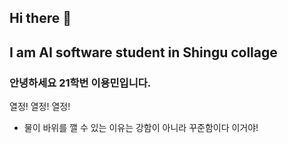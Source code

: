 ## Hi there 👋

## I am AI software student in Shingu collage

### 안녕하세요 21학번 이용민입니다.
열정! 열정! 열정!

- 물이 바위를 깰 수 있는 이유는
  강함이 아니라 꾸준함이다 이거야!
